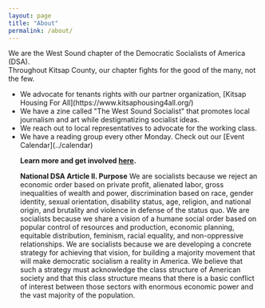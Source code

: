 ```yaml
---
layout: page
title: "About"
permalink: /about/
---
```


We are the West Sound chapter of the Democratic Socialists of America (DSA). <br>
Throughout Kitsap County, our chapter fights for the good of the many, not the few. <br>
<ul>
  <li>We advocate for tenants rights with our partner organization, [Kitsap Housing For All](https://www.kitsaphousing4all.org/) </li>
  <li>We have a zine called "The West Sound Socialist" that promotes local journalism and art while destigmatizing socialist ideas. </li>
  <li>We reach out to local representatives to advocate for the working class. </li> 
  <li>We have a reading group every other Monday. Check out our [Event Calendar](../calendar) </li>
 

**Learn more and get involved [here](../get-involved/).**

**National DSA Article II. Purpose**
We are socialists because we reject an economic order based on private profit, alienated labor, gross inequalities of wealth and power, discrimination based on race, gender identity, sexual orientation, disability status, age, religion, and national origin, and brutality and violence in defense of the status quo. We are socialists because we share a vision of a humane social order based on popular control of resources and production, economic planning, equitable distribution, feminism, racial equality, and non-oppressive relationships. We are socialists because we are developing a concrete strategy for achieving that vision, for building a majority movement that will make democratic socialism a reality in America. We believe that such a strategy must acknowledge the class structure of American society and that this class structure means that there is a basic conflict of interest between those sectors with enormous economic power and the vast majority of the population.



